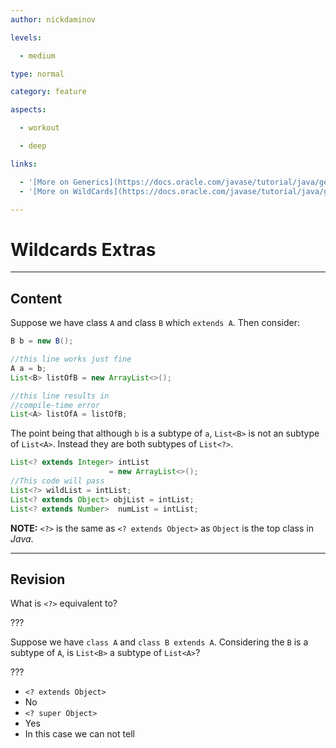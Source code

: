 ```yaml
---
author: nickdaminov

levels:

  - medium

type: normal

category: feature

aspects:

  - workout

  - deep

links:

  - '[More on Generics](https://docs.oracle.com/javase/tutorial/java/generics/inheritance.html){website}'
  - '[More on WildCards](https://docs.oracle.com/javase/tutorial/java/generics/subtyping.html){website}'

---
```


# Wildcards Extras

---
## Content

Suppose we have class `A` and class `B` which `extends A`. Then consider:

```java
B b = new B();

//this line works just fine
A a = b;
List<B> listOfB = new ArrayList<>();

//this line results in
//compile-time error
List<A> listOfA = listOfB;
```

The point being that although `b` is a subtype of `a`, `List<B>` is not an subtype of `List<A>`. Instead they are both subtypes of `List<?>`.

```java
List<? extends Integer> intList
                      = new ArrayList<>();
//This code will pass
List<?> wildList = intList;
List<? extends Object> objList = intList;
List<? extends Number>  numList = intList;
```

**NOTE:** `<?>` is the same as `<? extends Object>` as `Object` is the top class in *Java*.

---
## Revision

What is `<?>` equivalent to?

???

Suppose we have `class A` and `class B extends A`.
Considering the `B` is a subtype of `A`, is `List<B>` a subtype of `List<A>`?

???


* `<? extends Object>`
* No
* `<? super Object>`
* Yes
* In this case we can not tell